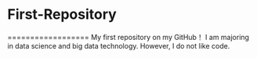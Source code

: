 # First-Repository
==================
My first repository on my GitHub！
I am majoring in data science and big data technology.
However, I do not like code.
